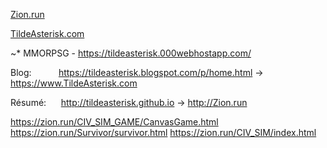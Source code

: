 [Zion.run](http://Zion.run)

[TildeAsterisk.com](https://www.TildeAsterisk.com)

~* MMORPSG - https://tildeasterisk.000webhostapp.com/

Blog:&nbsp;&nbsp;&nbsp;&nbsp;&nbsp;&nbsp;&nbsp;&nbsp;&nbsp;&nbsp;&nbsp;https://tildeasterisk.blogspot.com/p/home.html -> https://www.TildeAsterisk.com

Résumé:&nbsp;&nbsp;&nbsp;&nbsp;&nbsp;&nbsp;http://tildeasterisk.github.io -> http://Zion.run

https://zion.run/CIV_SIM_GAME/CanvasGame.html
https://zion.run/Survivor/survivor.html
https://zion.run/CIV_SIM/index.html
